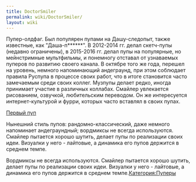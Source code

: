 ```yaml
---
title: DoctorSmiler
permalink: wiki/DoctorSmiler/
layout: wiki
---
```


Пупер-олдфаг. Был популярен пупами на Дашу-следопыт, также известные,
как "Даша-п\*\*\*\*\*\*". В 2012-2014 гг. делал скетч-пупы (недавно
ограничены), в 2015-2016 гг. делал пупы на популярные, но мейнстримные
мультфильмы, и понемногу отставал от узнаваемых пуперов по развитию
своего канала. В октябре того же года, перешел на уровень, немного
напоминающий андеграунд, при этом соблюдает правила Руспупа в процессе
своих работ, что в итоге становится часто замечаемым среди своих коллег.
Музпупы делает редко, иногда принимает участие в различных коллабах.
Смайлер увлекается рисованием, озвучкой, любительским переводом. Он же
интересуется интернет-культурой и фурри, которых часто вставлял в своих
пупах.

[Первый пуп](https://vk.com/video-36302598_162347019)

Нынешний стиль пупов: рандомно-классический, даже немного напоминает
андеграундный; вордмиксы не всегда используются. Смайлер пытается хорошо
шутить, делает пупы по реализации своих идеи. Визуалки у него -
лайтовые, а динамика его пупов держится в среднем темпе.

Вордмиксы не всегда используются. Смайлер пытается хорошо шутить, делает
пупы по реализации своих идеи. Визуалки у него - лайтовые, а динамика
его пупов держится в среднем
темпе.[Категория:Пуперы](Категория:Пуперы "wikilink")
